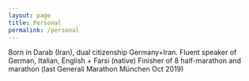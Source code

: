 ```yaml
---
layout: page
title: Personal
permalink: /personal
---
```

Born in Darab (Iran), dual citizenship Germany+Iran. 
Fluent speaker of German, Italian, English + Farsi (native)
Finisher of 8 half-marathon and marathon (last Generali Marathon München Oct 2019)
